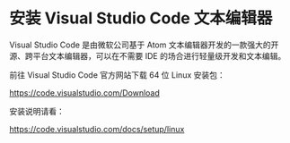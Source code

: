 # 安装 Visual Studio Code 文本编辑器

Visual Studio Code 是由微软公司基于 Atom 文本编辑器开发的一款强大的开源、跨平台文本编辑器，可以在不需要 IDE 的场合进行轻量级开发和文本编辑。

前往 Visual Studio Code 官方网站下载 64 位 Linux 安装包：

https://code.visualstudio.com/Download

安装说明请看：

https://code.visualstudio.com/docs/setup/linux
